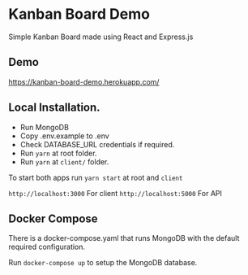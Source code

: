 # Kanban Board Demo

Simple Kanban Board made using React and Express.js

## Demo

https://kanban-board-demo.herokuapp.com/

## Local Installation.

- Run MongoDB
- Copy .env.example to .env
- Check DATABASE_URL credentials if required.
- Run `yarn` at root folder.
- Run `yarn` at `client/` folder.

To start both apps run `yarn start` at root and `client`

`http://localhost:3000` For client
`http://localhost:5000` For API

## Docker Compose

There is a docker-compose.yaml that runs MongoDB with the default required configuration.

Run `docker-compose up` to setup the MongoDB database.

